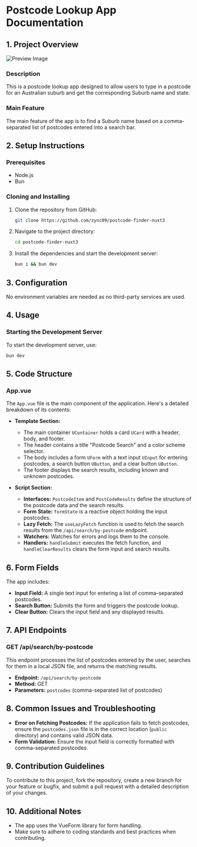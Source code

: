 # Postcode Lookup App Documentation

## 1. Project Overview
![Preview Image](https://i.imgur.com/UVdOacl.png)

### Description
This is a postcode lookup app designed to allow users to type in a postcode for an Australian suburb and get the corresponding Suburb name and state.

### Main Feature
The main feature of the app is to find a Suburb name based on a comma-separated list of postcodes entered into a search bar.

## 2. Setup Instructions

### Prerequisites
- Node.js
- Bun

### Cloning and Installing
1. Clone the repository from GitHub:
    ```bash
    git clone https://github.com/zync09/postcode-finder-nuxt3
    ```
2. Navigate to the project directory:
    ```bash
    cd postcode-finder-nuxt3
    ```
3. Install the dependencies and start the development server:
    ```bash
    bun i && bun dev
    ```

## 3. Configuration
No environment variables are needed as no third-party services are used.

## 4. Usage

### Starting the Development Server
To start the development server, use:
```bash
bun dev
```

## 5. Code Structure

### App.vue
The `App.vue` file is the main component of the application. Here's a detailed breakdown of its contents:

- **Template Section:**
  - The main container `UContainer` holds a card `UCard` with a header, body, and footer.
  - The header contains a title "Postcode Search" and a color scheme selector.
  - The body includes a form `UForm` with a text input `UInput` for entering postcodes, a search button `UButton`, and a clear button `UButton`.
  - The footer displays the search results, including known and unknown postcodes.

- **Script Section:**
  - **Interfaces:** `PostcodeItem` and `PostCodeResults` define the structure of the postcode data and the search results.
  - **Form State:** `formState` is a reactive object holding the input postcodes.
  - **Lazy Fetch:** The `useLazyFetch` function is used to fetch the search results from the `/api/search/by-postcode` endpoint.
  - **Watchers:** Watches for errors and logs them to the console.
  - **Handlers:** `handleSubmit` executes the fetch function, and `handleClearResults` clears the form input and search results.

## 6. Form Fields
The app includes:
- **Input Field:** A single text input for entering a list of comma-separated postcodes.
- **Search Button:** Submits the form and triggers the postcode lookup.
- **Clear Button:** Clears the input field and any displayed results.

## 7. API Endpoints

### GET /api/search/by-postcode
This endpoint processes the list of postcodes entered by the user, searches for them in a local JSON file, and returns the matching results.

- **Endpoint:** `/api/search/by-postcode`
- **Method:** GET
- **Parameters:** `postcodes` (comma-separated list of postcodes)

## 8. Common Issues and Troubleshooting

- **Error on Fetching Postcodes:** If the application fails to fetch postcodes, ensure the `postcodes.json` file is in the correct location (`public` directory) and contains valid JSON data.
- **Form Validation:** Ensure the input field is correctly formatted with comma-separated postcodes.

## 9. Contribution Guidelines
To contribute to this project, fork the repository, create a new branch for your feature or bugfix, and submit a pull request with a detailed description of your changes.

## 10. Additional Notes
- The app uses the VueForm library for form handling.
- Make sure to adhere to coding standards and best practices when contributing.
